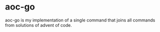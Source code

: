 # aoc-go

aoc-go is my implementation of a single command that joins all commands from
solutions of advent of code.
